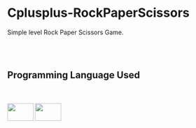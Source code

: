 # Cplusplus-RockPaperScissors

Simple level Rock Paper Scissors Game.



<br/>
<br/>



## Programming Language Used
<br/>
<br/>
<a href="https://www.instagram.com/nodemcuteknoloji/"><img height="40" width="60" src="https://cdn.worldvectorlogo.com/logos/c-1.svg" align="left" /></a>
<a href="https://www.instagram.com/nodemcuteknoloji/"><img height="40" width="60" src="https://cdn.worldvectorlogo.com/logos/c.svg" align="left" /></a>
<br/>
<br/>
